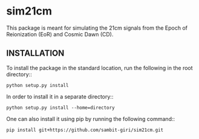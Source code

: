 sim21cm
=======

This package is meant for simulating the 21cm signals from the Epoch of Reionization (EoR) and Cosmic Dawn (CD).

INSTALLATION
------------
To install the package in the standard location, run the following in the root directory::

    python setup.py install

In order to install it in a separate directory::

    python setup.py install --home=directory

One can also install it using pip by running the following command::

    pip install git+https://github.com/sambit-giri/sim21cm.git


